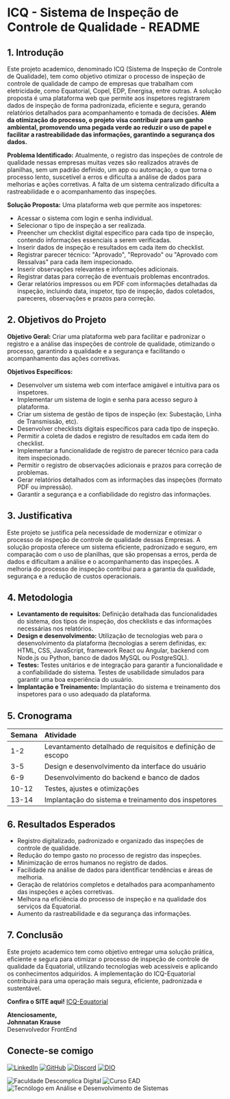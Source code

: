 # ICQ - Sistema de Inspeção de Controle de Qualidade - README

## 1. Introdução

Este projeto academico, denominado ICQ (Sistema de Inspeção de Controle de Qualidade), tem como objetivo otimizar o processo de inspeção de controle de qualidade de campo de empresas que trabalham com eletricidade, como Equatorial, Copel, EDP, Energisa, entre outras. A solução proposta é uma plataforma web que permite aos inspetores registrarem dados de inspeção de forma padronizada, eficiente e segura, gerando relatórios detalhados para acompanhamento e tomada de decisões. **Além da otimização do processo, o projeto visa contribuir para um ganho ambiental, promovendo uma pegada verde ao reduzir o uso de papel e facilitar a rastreabilidade das informações, garantindo a segurança dos dados.**

**Problema Identificado:** Atualmente, o registro das inspeções de controle de qualidade nessas empresas muitas vezes são realizados através de planilhas, sem um padrão definido, um app ou automação, o que torna o processo lento, suscetível a erros e dificulta a análise de dados para melhorias e ações corretivas. A falta de um sistema centralizado dificulta a rastreabilidade e o acompanhamento das inspeções.

**Solução Proposta:** Uma plataforma web que permite aos inspetores:

*   Acessar o sistema com login e senha individual.
*   Selecionar o tipo de inspeção a ser realizada.
*   Preencher um checklist digital específico para cada tipo de inspeção, contendo informações essenciais a serem verificadas.
*   Inserir dados de inspeção e resultados em cada item do checklist.
*   Registrar parecer técnico: "Aprovado", "Reprovado" ou "Aprovado com Ressalvas" para cada item inspecionado.
*   Inserir observações relevantes e informações adicionais.
*   Registrar datas para correção de eventuais problemas encontrados.
*   Gerar relatórios impressos ou em PDF com informações detalhadas da inspeção, incluindo data, inspetor, tipo de inspeção, dados coletados, pareceres, observações e prazos para correção.

## 2. Objetivos do Projeto

**Objetivo Geral:** Criar uma plataforma web para facilitar e padronizar o registro e a análise das inspeções de controle de qualidade, otimizando o processo, garantindo a qualidade e a segurança e facilitando o acompanhamento das ações corretivas.

**Objetivos Específicos:**

*   Desenvolver um sistema web com interface amigável e intuitiva para os inspetores.
*   Implementar um sistema de login e senha para acesso seguro à plataforma.
*   Criar um sistema de gestão de tipos de inspeção (ex: Subestação, Linha de Transmissão, etc).
*   Desenvolver checklists digitais específicos para cada tipo de inspeção.
*   Permitir a coleta de dados e registro de resultados em cada item do checklist.
*   Implementar a funcionalidade de registro de parecer técnico para cada item inspecionado.
*   Permitir o registro de observações adicionais e prazos para correção de problemas.
*   Gerar relatórios detalhados com as informações das inspeções (formato PDF ou impressão).
*   Garantir a segurança e a confiabilidade do registro das informações.

## 3. Justificativa

Este projeto se justifica pela necessidade de modernizar e otimizar o processo de inspeção de controle de qualidade dessas Empresas. A solução proposta oferece um sistema eficiente, padronizado e seguro, em comparação com o uso de planilhas, que são propensas a erros, perda de dados e dificultam a análise e o acompanhamento das inspeções. A melhoria do processo de inspeção contribui para a garantia da qualidade, segurança e a redução de custos operacionais.

## 4. Metodologia

*   **Levantamento de requisitos:** Definição detalhada das funcionalidades do sistema, dos tipos de inspeção, dos checklists e das informações necessárias nos relatórios.
*   **Design e desenvolvimento:** Utilização de tecnologias web para o desenvolvimento da plataforma (tecnologias a serem definidas, ex: HTML, CSS, JavaScript, framework React ou Angular, backend com Node.js ou Python, banco de dados MySQL ou PostgreSQL).
*   **Testes:** Testes unitários e de integração para garantir a funcionalidade e a confiabilidade do sistema. Testes de usabilidade simulados para garantir uma boa experiência do usuário.
*   **Implantação e Treinamento:** Implantação do sistema e treinamento dos inspetores para o uso adequado da plataforma.

## 5. Cronograma

| Semana  | Atividade                                            |
| :------ | :--------------------------------------------------- |
| 1-2    | Levantamento detalhado de requisitos e definição de escopo |
| 3-5    | Design e desenvolvimento da interface do usuário      |
| 6-9    | Desenvolvimento do backend e banco de dados           |
| 10-12  | Testes, ajustes e otimizações                         |
| 13-14  | Implantação do sistema e treinamento dos inspetores   |

## 6. Resultados Esperados

*   Registro digitalizado, padronizado e organizado das inspeções de controle de qualidade.
*   Redução do tempo gasto no processo de registro das inspeções.
*   Minimização de erros humanos no registro de dados.
*   Facilidade na análise de dados para identificar tendências e áreas de melhoria.
*   Geração de relatórios completos e detalhados para acompanhamento das inspeções e ações corretivas.
*   Melhora na eficiência do processo de inspeção e na qualidade dos serviços da Equatorial.
*   Aumento da rastreabilidade e da segurança das informações.

## 7. Conclusão

Este projeto academico tem como objetivo entregar uma solução prática, eficiente e segura para otimizar o processo de inspeção de controle de qualidade da Equatorial, utilizando tecnologias web acessíveis e aplicando os conhecimentos adquiridos. A implementação do ICQ-Equatorial contribuirá para uma operação mais segura, eficiente, padronizada e sustentável.

**Confira o SITE aqui!** [ICQ-Equatorial](https://johnnatankrause.github.io/ICQ/)


**Atenciosamente,**  
**Johnnatan Krause**  
Desenvolvedor FrontEnd 

## Conecte-se comigo

[![LinkedIn](https://img.shields.io/badge/LinkedIn-0077B5?style=for-the-badge&logo=linkedin&logoColor=white)](https://www.linkedin.com/in/johnnatankrause/)
[![GitHub](https://img.shields.io/badge/GitHub-100000?style=for-the-badge&logo=github&logoColor=white)](https://github.com/JohnnatanKrause) 
[![Discord](https://img.shields.io/badge/Discord-7289DA?style=for-the-badge&logo=discord&logoColor=white)](https://discord.com/channels/@johnnatankrause/)
[![DIO](https://img.shields.io/badge/DIO-0000FF?style=for-the-badge&logo=digitalocean&logoColor=white)](https://www.dio.me/users/johnnatankrause)


![Faculdade Descomplica Digital](https://img.shields.io/badge/Faculdade%20Descomplica%20Digital-4CAF50?style=for-the-badge&logo=dio&logoColor=white) 
![Curso EAD](https://img.shields.io/badge/Curso%20EAD-4CAF50?style=for-the-badge&logo=education&logoColor=white) 
![Tecnólogo em Análise e Desenvolvimento de Sistemas](https://img.shields.io/badge/Tecn%C3%B3logo%20em%20An%C3%A1lise%20e%20Desenvolvimento%20de%20Sistemas-4CAF50?style=for-the-badge&logoColor=white)
